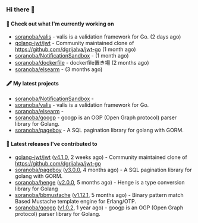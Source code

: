 ### Hi there 👋

#### 👷  Check out what I'm currently working on

- [soranoba/valis](https://github.com/soranoba/valis) - valis is a validation framework for Go. (2 days ago)
- [golang-jwt/jwt](https://github.com/golang-jwt/jwt) - Community maintained clone of https://github.com/dgrijalva/jwt-go (1 month ago)
- [soranoba/NotificationSandbox](https://github.com/soranoba/NotificationSandbox) -  (1 month ago)
- [soranoba/dockerfile](https://github.com/soranoba/dockerfile) - dockerfile置き場 (2 months ago)
- [soranoba/elsearm](https://github.com/soranoba/elsearm) -  (3 months ago)

#### 🖋️  My latest projects

- [soranoba/NotificationSandbox](https://github.com/soranoba/NotificationSandbox) - 
- [soranoba/valis](https://github.com/soranoba/valis) - valis is a validation framework for Go.
- [soranoba/elsearm](https://github.com/soranoba/elsearm) - 
- [soranoba/googp](https://github.com/soranoba/googp) - googp is an OGP (Open Graph protocol) parser library for Golang.
- [soranoba/pageboy](https://github.com/soranoba/pageboy) - A SQL pagination library for golang with GORM.

#### 🚀  Latest releases I've contributed to

- [golang-jwt/jwt](https://github.com/golang-jwt/jwt) ([v4.1.0](https://github.com/golang-jwt/jwt/releases/tag/v4.1.0), 2 weeks ago) - Community maintained clone of https://github.com/dgrijalva/jwt-go
- [soranoba/pageboy](https://github.com/soranoba/pageboy) ([v3.0.0](https://github.com/soranoba/pageboy/releases/tag/v3.0.0), 4 months ago) - A SQL pagination library for golang with GORM.
- [soranoba/henge](https://github.com/soranoba/henge) ([v2.0.0](https://github.com/soranoba/henge/releases/tag/v2.0.0), 5 months ago) - Henge is a type conversion library for Golang
- [soranoba/bbmustache](https://github.com/soranoba/bbmustache) ([v1.12.1](https://github.com/soranoba/bbmustache/releases/tag/v1.12.1), 5 months ago) - Binary pattern match Based Mustache template engine for Erlang/OTP.
- [soranoba/googp](https://github.com/soranoba/googp) ([v1.0.2](https://github.com/soranoba/googp/releases/tag/v1.0.2), 1 year ago) - googp is an OGP (Open Graph protocol) parser library for Golang.
